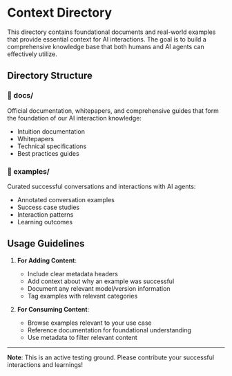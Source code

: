 # Context Directory

This directory contains foundational documents and real-world examples that provide essential context for AI interactions. The goal is to build a comprehensive knowledge base that both humans and AI agents can effectively utilize.

## Directory Structure

### 📁 docs/

Official documentation, whitepapers, and comprehensive guides that form the foundation of our AI interaction knowledge:

- Intuition documentation
- Whitepapers
- Technical specifications
- Best practices guides

### 📁 examples/

Curated successful conversations and interactions with AI agents:

- Annotated conversation examples
- Success case studies
- Interaction patterns
- Learning outcomes

## Usage Guidelines

1. **For Adding Content**:

   - Include clear metadata headers
   - Add context about why an example was successful
   - Document any relevant model/version information
   - Tag examples with relevant categories

2. **For Consuming Content**:
   - Browse examples relevant to your use case
   - Reference documentation for foundational understanding
   - Use metadata to filter relevant content

---

**Note**: This is an active testing ground. Please contribute your successful interactions and learnings!
